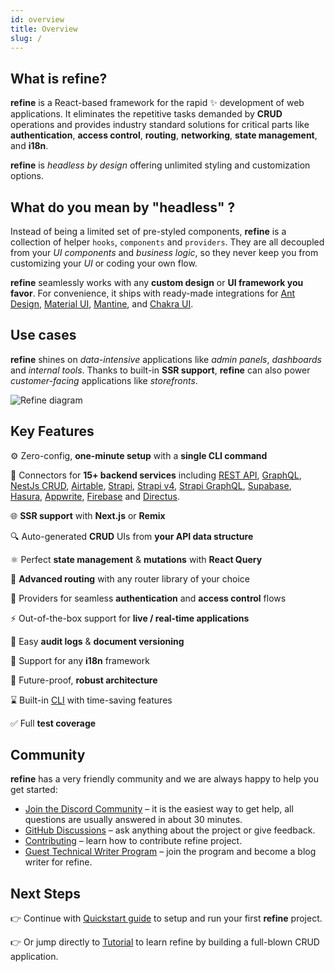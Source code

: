 ```yaml
---
id: overview
title: Overview
slug: /
---
```


## What is refine?

**refine** is a React-based framework for the rapid ✨ development of web applications.
It eliminates the repetitive tasks demanded by **CRUD** operations and provides industry standard solutions for critical parts like **authentication**, **access control**, **routing**, **networking**, **state management**, and **i18n**.

**refine** is _headless by design_ offering unlimited styling and customization options.

## What do you mean by "headless" ?

Instead of being a limited set of pre-styled components, **refine** is a collection of helper `hooks`, `components` and `providers`. They are all decoupled from your _UI components_ and _business logic_, so they never keep you from customizing your _UI_ or coding your own flow.

**refine** seamlessly works with any **custom design** or **UI framework you favor**. For convenience, it ships with ready-made integrations for [Ant Design](https://ant.design/), [Material UI](https://mui.com/material-ui/getting-started/overview/), [Mantine](https://mantine.dev/), and [Chakra UI](https://chakra-ui.com/).

## Use cases

**refine** shines on _data-intensive_ applications like _admin panels_, _dashboards_ and _internal tools_. Thanks to built-in **SSR support**, **refine** can also power _customer-facing_ applications like _storefronts_.

<img src="https://refine.ams3.cdn.digitaloceanspaces.com/website/static/img/diagram.png" alt="Refine diagram" />

## Key Features

⚙️ Zero-config, **one-minute setup** with a **single CLI command**

🔌 Connectors for **15+ backend services** including [REST API](https://github.com/refinedev/refine/tree/v3/packages/simple-rest), [GraphQL](https://github.com/refinedev/refine/tree/v3/packages/graphql), [NestJs CRUD](https://github.com/refinedev/refine/tree/v3/packages/nestjsx-crud), [Airtable](https://github.com/refinedev/refine/tree/v3/packages/airtable), [Strapi](https://github.com/refinedev/refine/tree/v3/packages/strapi), [Strapi v4](https://github.com/refinedev/refine/tree/v3/packages/strapi-v4), [Strapi GraphQL](https://github.com/refinedev/refine/tree/v3/packages/strapi-graphql), [Supabase](https://github.com/refinedev/refine/tree/v3/packages/supabase), [Hasura](https://github.com/refinedev/refine/tree/v3/packages/hasura), [Appwrite](https://github.com/refinedev/refine/tree/v3/packages/appwrite), [Firebase](https://firebase.google.com/) and [Directus](https://directus.io/).

🌐 **SSR support** with **Next.js** or **Remix**

🔍 Auto-generated **CRUD** UIs from **your API data structure**

⚛ Perfect **state management** & **mutations** with **React Query**

🔀 **Advanced routing** with any router library of your choice

🔐 Providers for seamless **authentication** and **access control** flows

⚡ Out-of-the-box support for **live / real-time applications**

📄 Easy **audit logs** & **document versioning**

💬 Support for any **i18n** framework

💪 Future-proof, **robust architecture**

⌛️ Built-in [CLI](https://refine.dev/docs/packages/cli/) with time-saving features

✅ Full **test coverage**

## Community

**refine** has a very friendly community and we are always happy to help you get started:

- [Join the Discord Community](https://discord.gg/refine) – it is the easiest way to get help, all questions are usually answered in about 30 minutes.
- [GitHub Discussions](https://github.com/refinedev/refine/discussions) – ask anything about the project or give feedback.
- [Contributing](/docs/3.xx.xx/contributing/) – learn how to contribute refine project.
- [Guest Technical Writer Program](https://refine.dev/blog/refine-writer-program/) – join the program and become a blog writer for refine.

## Next Steps

👉 Continue with [Quickstart guide](/docs/3.xx.xx/getting-started/quickstart/) to setup and run your first **refine** project.

👉 Or jump directly to [Tutorial](/docs/3.xx.xx/tutorial/introduction/index/) to learn refine by building a full-blown CRUD application.
